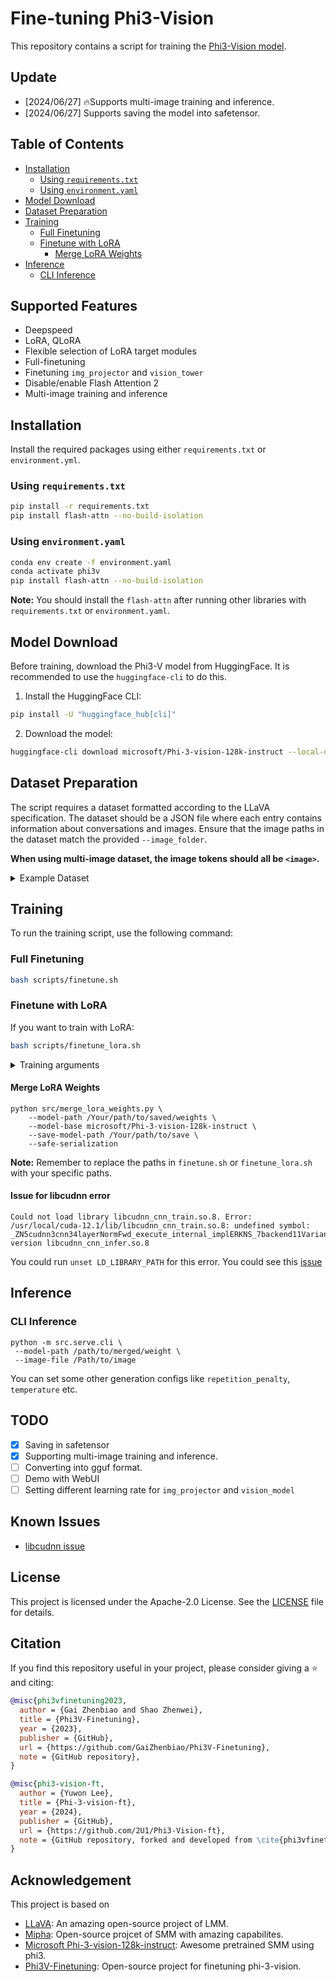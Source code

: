 # Fine-tuning Phi3-Vision

This repository contains a script for training the [Phi3-Vision model](https://huggingface.co/microsoft/Phi-3-vision-128k-instruct).

## Update

- [2024/06/27] 🔥Supports multi-image training and inference.
- [2024/06/27] Supports saving the model into safetensor.

## Table of Contents

- [Installation](#installation)
  - [Using `requirements.txt`](#using-requirementstxt)
  - [Using `environment.yaml`](#using-environmentyaml)
- [Model Download](#model-download)
- [Dataset Preparation](#dataset-preparation)
- [Training](#training)
  - [Full Finetuning](#full-finetuning)
  - [Finetune with LoRA](#finetune-with-lora)
    - [Merge LoRA Weights](#merge-lora-weights)
- [Inference](#inference)
  - [CLI Inference](#cli-inference)

## Supported Features

- Deepspeed
- LoRA, QLoRA
- Flexible selection of LoRA target modules
- Full-finetuning
- Finetuning `img_projector` and `vision_tower`
- Disable/enable Flash Attention 2
- Multi-image training and inference

## Installation

Install the required packages using either `requirements.txt` or `environment.yml`.

### Using `requirements.txt`

```bash
pip install -r requirements.txt
pip install flash-attn --no-build-isolation
```

### Using `environment.yaml`

```bash
conda env create -f environment.yaml
conda activate phi3v
pip install flash-attn --no-build-isolation
```

**Note:** You should install the `flash-attn` after running other libraries with `requirements.txt` or `environment.yaml`.

## Model Download

Before training, download the Phi3-V model from HuggingFace. It is recommended to use the `huggingface-cli` to do this.

1. Install the HuggingFace CLI:

```bash
pip install -U "huggingface_hub[cli]"
```

2. Download the model:

```bash
huggingface-cli download microsoft/Phi-3-vision-128k-instruct --local-dir Phi-3-vision-128k-instruct --resume-download
```

## Dataset Preparation

The script requires a dataset formatted according to the LLaVA specification. The dataset should be a JSON file where each entry contains information about conversations and images. Ensure that the image paths in the dataset match the provided `--image_folder`.<br>

**When using multi-image dataset, the image tokens should all be `<image>`.**

<details>
<summary>Example Dataset</summary>

```json
[
  {
    "id": "000000033471",
    "image": "000000033471.jpg",
    "conversations": [
      {
        "from": "human",
        "value": "<image>\nWhat are the colors of the bus in the image?"
      },
      {
        "from": "gpt",
        "value": "The bus in the image is white and red."
      },
      {
        "from": "human",
        "value": "What feature can be seen on the back of the bus?"
      },
      {
        "from": "gpt",
        "value": "The back of the bus features an advertisement."
      },
      {
        "from": "human",
        "value": "Is the bus driving down the street or pulled off to the side?"
      },
      {
        "from": "gpt",
        "value": "The bus is driving down the street, which is crowded with people and other vehicles."
      }
    ]
  }
  ...
]
```

</details>

## Training

To run the training script, use the following command:

### Full Finetuning

```bash
bash scripts/finetune.sh
```

### Finetune with LoRA

If you want to train with LoRA:

```bash
bash scripts/finetune_lora.sh
```

<details>
<summary>Training arguments</summary>

- `--deepspeed` (str): Path to DeepSpeed config file (default: "scripts/zero2.json").
- `--data_path` (str): Path to the LLaVA formatted training data (a JSON file). **(Required)**
- `--image_folder` (str): Path to the images folder as referenced in the LLaVA formatted training data. **(Required)**
- `--model_id` (str): Path to the Phi3-vision model. **(Required)**
- `--output_dir` (str): Output directory for model checkpoints (default: "output/test_train").
- `--num_train_epochs` (int): Number of training epochs (default: 1).
- `--per_device_train_batch_size` (int): Training batch size per GPU per forwarding step.
- `--gradient_accumulation_steps` (int): Gradient accumulation steps (default: 4).
- `--freeze_vision_tower` (bool): Option to freeze vision_model (default: False)
- `--tune_img_projector` (bool): Option to finetune img_projector (default: True)
- `--num_lora_modules` (int): Number of target modules to add LoRA (-1 means all layers).
- `--multimodal_lr` (float): Learning rate for multimodal modules (`vision_tower` and `img_projection`)
- `--learning_rate` (float): Learning rate for language module.
- `--bf16` (bool): Option for using bfloat16.
- `--lora_namespan_exclude` (str): Exclude modules with namespans to add LoRA.
- `--max_seq_length` (int): Maximum sequence length (defaut: 128K).
- `--bits` (int): Quantization bits (default: 16).
- `--disable_flash_attn2` (bool): Disable Flash Attention 2.
- `--report_to` (str): Reporting tool (choices: 'tensorboard', 'wandb', 'none') (default: 'tensorboard').
- `--logging_dir` (str): Logging directory (default: "./tf-logs").
- `--lora_rank` (int): LoRA rank (default: 128).
- `--lora_alpha` (int): LoRA alpha (default: 256).
- `--lora_dropout` (float): LoRA dropout (default: 0.05).
- `--logging_steps` (int): Logging steps (default: 1).
- `--dataloader_num_workers` (int): Number of data loader workers (default: 4).

**Note:** The learning rate of `vision_model` should be 10x ~ 5x smaller than the `language_model`.

</details>

#### Merge LoRA Weights

```
python src/merge_lora_weights.py \
    --model-path /Your/path/to/saved/weights \
    --model-base microsoft/Phi-3-vision-128k-instruct \
    --save-model-path /Your/path/to/save \
    --safe-serialization
```

**Note:** Remember to replace the paths in `finetune.sh` or `finetune_lora.sh` with your specific paths.

#### Issue for libcudnn error

```
Could not load library libcudnn_cnn_train.so.8. Error: /usr/local/cuda-12.1/lib/libcudnn_cnn_train.so.8: undefined symbol: _ZN5cudnn3cnn34layerNormFwd_execute_internal_implERKNS_7backend11VariantPackEP11CUstream_stRNS0_18LayerNormFwdParamsERKNS1_20NormForwardOperationEmb, version libcudnn_cnn_infer.so.8
```

You could run `unset LD_LIBRARY_PATH` for this error.
You could see this [issue](https://github.com/andimarafioti/florence2-finetuning/issues/2)

## Inference

### CLI Inference

```
python -m src.serve.cli \
 --model-path /path/to/merged/weight \
 --image-file /Path/to/image
```

You can set some other generation configs like `repetition_penalty`, `temperature` etc.

## TODO

- [x] Saving in safetensor
- [x] Supporting multi-image training and inference.
- [ ] Converting into gguf format.
- [ ] Demo with WebUI
- [ ] Setting different learning rate for `img_projector` and `vision_model`

## Known Issues

- [libcudnn issue](#issue-for-libcudnn-error)

## License

This project is licensed under the Apache-2.0 License. See the [LICENSE](LICENSE) file for details.

## Citation

If you find this repository useful in your project, please consider giving a :star: and citing:

```bibtex
@misc{phi3vfinetuning2023,
  author = {Gai Zhenbiao and Shao Zhenwei},
  title = {Phi3V-Finetuning},
  year = {2023},
  publisher = {GitHub},
  url = {https://github.com/GaiZhenbiao/Phi3V-Finetuning},
  note = {GitHub repository},
}

@misc{phi3-vision-ft,
  author = {Yuwon Lee},
  title = {Phi-3-vision-ft},
  year = {2024},
  publisher = {GitHub},
  url = {https://github.com/2U1/Phi3-Vision-ft},
  note = {GitHub repository, forked and developed from \cite{phi3vfinetuning2023}},
}
```

## Acknowledgement

This project is based on

- [LLaVA](https://github.com/haotian-liu/LLaVA): An amazing open-source project of LMM.
- [Mipha](https://github.com/zhuyiche/llava-phi): Open-source projcet of SMM with amazing capabilites.
- [Microsoft Phi-3-vision-128k-instruct](https://huggingface.co/microsoft/Phi-3-vision-128k-instruct): Awesome pretrained SMM using phi3.
- [Phi3V-Finetuning](https://github.com/GaiZhenbiao/Phi3V-Finetuning): Open-source project for finetuning phi-3-vision.
